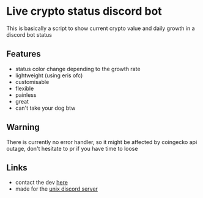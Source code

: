 # Live crypto status discord bot

This is basically a script to show current crypto value and daily growth in a discord bot status

## Features

- status color change depending to the growth rate
- lightweight (using eris ofc)
- customisable
- flexible
- painless
- great
- can't take your dog btw

## Warning

There is currently no error handler, so it might be affected by coingecko api outage, don't hesitate to pr if you have time to loose

## Links

- contact the dev [here](https://discord.gg/dFD2VzV)
- made for the [unix discord server](https://discord.com/invite/unix)
